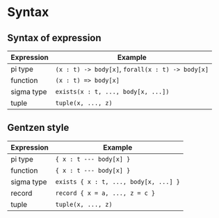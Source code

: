 # Syntax

## Syntax of expression

| Expression | Example                                        |
|------------|------------------------------------------------|
| pi type    | `(x : t) -> body[x]`, `forall(x : t) -> body[x]` |
| function   | `(x : t) => body[x]`                            |
| sigma type | `exists(x : t, ..., body[x, ...])`              |
| tuple      | `tuple(x, ..., z)`                             |

## Gentzen style

| Expression | Example                              |
|------------|--------------------------------------|
| pi type    | `{ x : t --- body[x] }`               |
| function   | `{ x : t --- body[x] }`               |
| sigma type | `exists { x : t, ..., body[x, ...] }` |
| record     | `record { x = a, ..., z = c }`       |
| tuple      | `tuple(x, ..., z)`                   |
